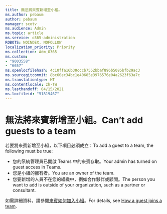 ```yaml
---
title: 無法將來賓新增至小組。
ms.author: pebaum
author: pebaum
manager: scotv
ms.audience: Admin
ms.topic: article
ms.service: o365-administration
ROBOTS: NOINDEX, NOFOLLOW
localization_priority: Priority
ms.collection: Adm_O365
ms.custom:
- "9003558"
- "6657"
ms.openlocfilehash: 4c10ffa16b30cccb7552bbaf896b5085bfb29ac3
ms.sourcegitcommit: 8bc60ec34bc1e40685e3976576e04a2623f63a7c
ms.translationtype: HT
ms.contentlocale: zh-TW
ms.lasthandoff: 04/15/2021
ms.locfileid: "51819467"
---
```

# <a name="cant-add-guests-to-a-team"></a><span data-ttu-id="da113-102">無法將來賓新增至小組。</span><span class="sxs-lookup"><span data-stu-id="da113-102">Can’t add guests to a team</span></span>

<span data-ttu-id="da113-103">若要將來賓新增至小組，以下項目必須成立：</span><span class="sxs-lookup"><span data-stu-id="da113-103">To add a guest to a team, the following must be true:</span></span>  

- <span data-ttu-id="da113-104">您的系統管理員已開啟 Teams 中的來賓存取。</span><span class="sxs-lookup"><span data-stu-id="da113-104">Your admin has turned on guest access in Teams.</span></span>
- <span data-ttu-id="da113-105">您是小組的擁有者。</span><span class="sxs-lookup"><span data-stu-id="da113-105">You are an owner of the team.</span></span>
- <span data-ttu-id="da113-106">您要新增的人員不在您的組織中，例如合作夥伴或顧問。</span><span class="sxs-lookup"><span data-stu-id="da113-106">The person you want to add is outside of your organization, such as a partner or consultant.</span></span>

<span data-ttu-id="da113-107">如需詳細資料，請參閱[來賓如何加入小組](https://docs.microsoft.com/MicrosoftTeams/guest-joins)。</span><span class="sxs-lookup"><span data-stu-id="da113-107">For details, see  [How a guest joins a team](https://docs.microsoft.com/MicrosoftTeams/guest-joins).</span></span>